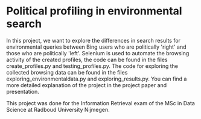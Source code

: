 # Political profiling in environmental search 
In this project, we want to explore the differences in search results for environmental queries between Bing users who are politically 'right' and those 
who are politically 'left'. Selenium is used to automate the browsing activity of the created profiles, the code can be found in the files create_profiles.py and testing_profiles.py.
The code for exploring the collected browsing data can be found in the files exploring_environmentaldata.py and exploring_results.py. You can find a more 
detailed explanation of the project in the project paper and presentation.

This project was done for the Information Retrieval exam of the MSc in Data Science at Radboud University Nijmegen. 
